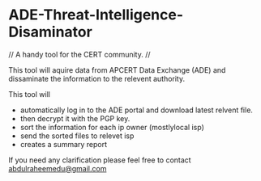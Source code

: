 # ADE-Threat-Intelligence-Disaminator
// A handy tool for the CERT community. //

This tool will aquire data from APCERT Data Exchange (ADE) and dissaminate the information to the relevent authority.


This tool will 
  - automatically log in to the ADE portal and download latest relvent file.
  - then decrypt it with the PGP key.
  - sort the information for each ip owner (mostlylocal isp)
  - send the sorted files to relevet isp
  - creates a summary report

If you need any clarification please feel free to contact abdulraheemedu@gmail.com
